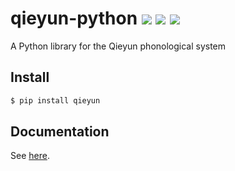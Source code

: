 # qieyun-python [![](https://badge.fury.io/py/qieyun.svg)](https://pypi.org/project/qieyun/) [![](https://github.com/nk2028/qieyun-python/workflows/Python%20package/badge.svg)](https://pypi.org/project/qieyun/) [![](https://github.com/nk2028/qieyun-python/actions/workflows/documentation.yml/badge.svg)](https://nk2028.shn.hk/qieyun-python/)

A Python library for the Qieyun phonological system

## Install

```sh
$ pip install qieyun
```

## Documentation

See [here](https://nk2028.shn.hk/qieyun-python/).
